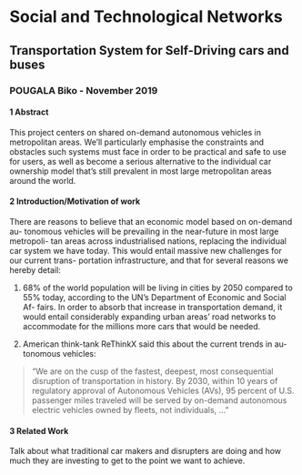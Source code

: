 # Social and Technological Networks
## Transportation System for Self-Driving cars and buses
### POUGALA Biko - November 2019 


#### 1 Abstract

This project centers on shared on-demand autonomous vehicles in metropolitan areas. We’ll particularly emphasise the constraints and obstacles such systems must face in order to be practical and safe to use for users, as well as become a serious alternative to the individual car ownership model that’s still prevalent in most large metropolitan areas around the world.

#### 2 Introduction/Motivation of work

There are reasons to believe that an economic model based on on-demand au- tonomous vehicles will be prevailing in the near-future in most large metropoli- tan areas across industrialised nations, replacing the individual car system we have today. This would entail massive new challenges for our current trans- portation infrastructure, and that for several reasons we hereby detail:

1. 68% of the world population will be living in cities by 2050 compared to 55% today, according to the UN’s Department of Economic and Social Af- fairs. In order to absorb that increase in transportation demand, it would entail considerably expanding urban areas’ road networks to accommodate for the millions more cars that would be needed.

2. American think-tank ReThinkX said this about the current trends in au- tonomous vehicles: 

> “We are on the cusp of the fastest, deepest, most consequential disruption of transportation in history. By 2030, within 10 years of regulatory approval of Autonomous Vehicles (AVs), 95 percent of U.S. passenger miles traveled will be served by on-demand autonomous electric vehicles owned by fleets, not individuals, ...”


#### 3 Related Work 

Talk about what traditional car makers and disrupters are doing and how much they are investing to get to the point we want to achieve.

